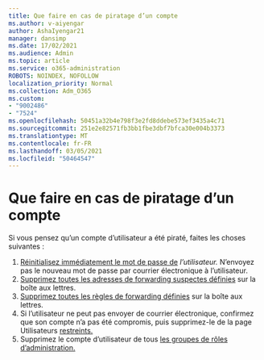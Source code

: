 ```yaml
---
title: Que faire en cas de piratage d’un compte
ms.author: v-aiyengar
author: AshaIyengar21
manager: dansimp
ms.date: 17/02/2021
ms.audience: Admin
ms.topic: article
ms.service: o365-administration
ROBOTS: NOINDEX, NOFOLLOW
localization_priority: Normal
ms.collection: Adm_O365
ms.custom:
- "9002486"
- "7524"
ms.openlocfilehash: 50451a32b4e798f3e2fd8ddebe573ef3435a4c71
ms.sourcegitcommit: 251e2e82571fb3bb1fbe3dbf7bfca30e004b3373
ms.translationtype: MT
ms.contentlocale: fr-FR
ms.lasthandoff: 03/05/2021
ms.locfileid: "50464547"
---
```

# <a name="what-to-do-when-an-account-is-hacked"></a>Que faire en cas de piratage d’un compte

Si vous pensez qu’un compte d’utilisateur a été piraté, faites les choses suivantes :

1. [Réinitialisez immédiatement le mot de passe de](https://go.microsoft.com/fwlink/?linkid=2103704) *l’utilisateur.* N’envoyez pas le nouveau mot de passe par courrier électronique à l’utilisateur.
1. [Supprimez toutes les adresses de forwarding suspectes définies](https://go.microsoft.com/fwlink/?linkid=2103705) sur la boîte aux lettres.
1. [Supprimez toutes les règles de forwarding définies](https://go.microsoft.com/fwlink/?linkid=2103706) sur la boîte aux lettres.
1. Si l’utilisateur ne peut pas envoyer de courrier électronique, confirmez que son compte n’a pas été compromis, puis supprimez-le de la page Utilisateurs [restreints.](https://go.microsoft.com/fwlink/?linkid=2103706)
1. Supprimez le compte d’utilisateur de tous [les groupes de rôles d’administration.](https://go.microsoft.com/fwlink/?linkid=2092294)